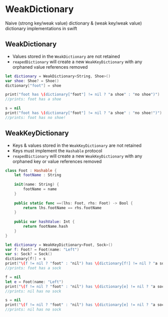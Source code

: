 # WeakDictionary
Naive (strong key/weak value) dictionary &amp; (weak key/weak value) dictionary implementations in swift

## WeakDictionary
* Values stored in the `WeakDictionary` are not retained
* `reapedDictionary` will create a new `WeakKeyDictionary` with any orphaned value references removed
```swift
let dictionary = WeakDictionary<String, Shoe>()
var shoe: Shoe? = Shoe()
dictionary["foot"] = shoe

print("foot has \(dictionary["foot"] != nil ? "a shoe" : "no shoe")")
//prints: foot has a shoe

s = nil
print("foot has \(dictionary["foot"] != nil ? "a shoe" : "no shoe!")")
//prints: foot has no shoe!
```

## WeakKeyDictionary
* Keys & values stored in the `WeakKeyDictionary` are not retained
* Keys must implement the `Hashable` protocol
* `reapedDictionary` will create a new `WeakKeyDictionary` with any orphaned key or value references removed
```swift
class Foot : Hashable {
    let footName : String
    
    init(name: String) {
        footName = name
    }
    
    public static func ==(lhs: Foot, rhs: Foot) -> Bool {
        return lhs.footName == rhs.footName
    }
    
    public var hashValue: Int {
        return footName.hash
    }
}

let dictionary = WeakKeyDictionary<Foot, Sock>()
var f: Foot? = Foot(name: "Left")
var s: Sock? = Sock()
dictionary[f!] = s
print("\(f != nil ? "foot" : "nil") has \(dictionary[f!] != nil ? "a sock" : "no sock")")        
//prints: foot has a sock

f = nil
let e = Foot(name: "Left")
print("\(f != nil ? "foot" : "nil") has \(dictionary[e] != nil ? "a sock" : "no sock")")        
//prints: nil has no sock

s = nil
print("\(f != nil ? "foot" : "nil") has \(dictionary[e] != nil ? "a sock" : "no sock")")        
//prints: nil has no sock
```
